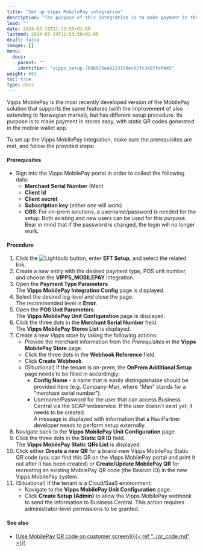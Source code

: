 ```yaml
---
title: "Set up Vipps MobilePay integration"
description: "The purpose of this integration is to make payment in the stores easy with static QR codes. Follow the instructions in this article to set it up."
lead: ""
date: 2024-03-19T11:53:50+01:00
lastmod: 2024-03-19T11:53:50+01:00
draft: false
images: []
menu:
  docs:
    parent: ""
    identifier: "vipps_setup-7696973ea9223159ec52fc3a87faf4d3"
weight: 653
toc: true
type: docs
---
```


Vipps MobilePay is the most recently developed version of the MobilePay solution that supports the same features (with the improvement of also extending to Norwegian market), but has different setup procedure. Its purpose is to make payment in stores easy, with static QR codes generated in the mobile wallet app. 

To set up the Vipps MobilePay integration, make sure the prerequisites are met, and follow the provided steps:

#### Prerequisites

- Sign into the Vipps MobilePay portal in order to collect the following data:
  - **Merchant Serial Number** (Msn)
  - **Client Id**
  - **Client secret**
  - **Subscription key** (either one will work)
  - **OBS**: For on-prem solutions, a username/password is needed for the setup. Both existing and new users can be used for this purpose. Bear in mind that if the password is changed, the login will no longer work. 

#### Procedure

1. Click the ![Lightbulb](Lightbulb_icon.PNG) button, enter **EFT Setup**, and select the related link.
2. Create a new entry with the desired payment type, POS unit number, and choose the **VIPPS_MOBILEPAY** integration.
3. Open the **Payment Type Parameters**.      
   The **Vipps MobilePay Integration Config** page is displayed.
4. Select the desired log level and close the page.      
   The recommended level is **Error**.
5. Open the **POS Unit Parameters**.     
   The **Vipps MobilePay Unit Configuration** page is displayed.
6. Click the three dots in the **Merchant Serial Number** field.    
   The **Vipps MobilePay Stores List** is displayed.
7. Create a new Vipps store by taking the following actions:    
   - Provide the merchant information from the *Prerequisites* in the **Vipps MobilePay Store** page. 
   - Click the three dots in the **Webhook Reference** field. 
   - Click **Create Webhook**.
   - (Situational) If the tenant is on-prem, the **OnPrem Additional Setup** page needs to be filled in accordingly:
     - **Config Name** - a name that is easily distinguishable should be provided here (e.g. Company-Msn, where "Msn" stands for a "merchant serial number").
     - Username/Password for the user that can access Business Central via the SOAP webservice. If the user doesn't exist yet, it needs to be created.      
   A message is displayed with information that a NaviPartner developer needs to perform setup externally.
8. Navigate back to the **Vipps MobilePay Unit Configuration** page. 
9. Click the three dots in the **Static QR ID** field.      
   The **Vipps MobilePay Static QRs List** is displayed.
10. Click either **Create a new QR** for a brand-new Vipps MobilePay Static QR code (you can find this QR on the Vipps MobilePay portal and print it out after it has been created) or **Create/Update MobilePay QR** for recreating an existing MobilePay QR code (the Beacon ID) in the new Vipps MobilePay system.
11. (Situational) If the tenant is a Cloud/SaaS environment:
    - Navigate to the **Vipps MobilePay Unit Configuration** page.
    - Click **Create Setup (Admin)** to allow the Vipps MobilePay webhook to send the information to Business Central. This action requires administrator-level permissions to be granted. 

#### See also

- [<ins>Use MobilePay QR code on customer screen<ins>]({{< ref "../qr_code.md" >}})